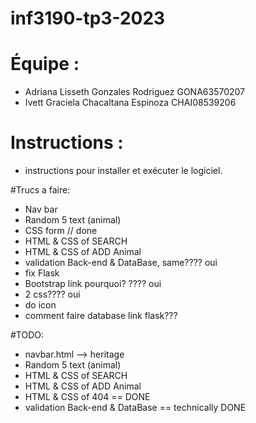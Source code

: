 # inf3190-tp3-2023

# Équipe  :
- Adriana Lisseth Gonzales Rodriguez GONA63570207
- Ivett Graciela Chacaltana Espinoza CHAI08539206

# Instructions    :
- instructions pour installer et exécuter le logiciel.



#Trucs a faire:
- Nav bar
- Random 5 text (animal)
- CSS form // done
- HTML & CSS of SEARCH
- HTML & CSS of ADD Animal
- validation Back-end & DataBase, same???? oui
- fix Flask
- Bootstrap link pourquoi? ???? oui
- 2 css???? oui
- do icon
- comment faire database link flask??? 

#TODO:
- navbar.html --> heritage
- Random 5 text (animal)
- HTML & CSS of SEARCH
- HTML & CSS of ADD Animal
- HTML & CSS of 404 == DONE
- validation Back-end & DataBase == technically DONE